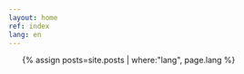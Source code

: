 ```yaml
---
layout: home
ref: index
lang: en
---
```

<div class="home">
  <ul class="post-list">
    {% assign posts=site.posts | where:"lang", page.lang %}
  </ul>
</div>
